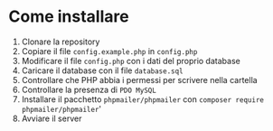 # Come installare
1. Clonare la repository
2. Copiare il file `config.example.php` in `config.php`
3. Modificare il file `config.php` con i dati del proprio database
4. Caricare il database con il file `database.sql`
5. Controllare che PHP abbia i permessi per scrivere nella cartella
6. Controllare la presenza di `PDO MySQL`
7. Installare il pacchetto `phpmailer/phpmailer` con `composer require phpmailer/phpmailer`'
8. Avviare il server
